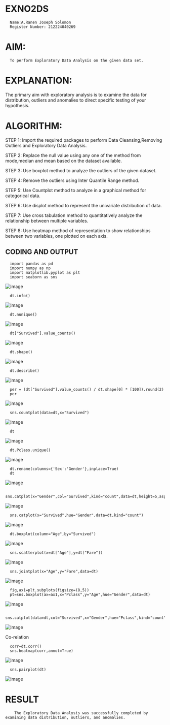 # EXNO2DS
      Name:A.Ranen Joseph Solomon
      Register Number: 212224040269
# AIM:
      To perform Exploratory Data Analysis on the given data set.
      
# EXPLANATION:
  The primary aim with exploratory analysis is to examine the data for distribution, outliers and anomalies to direct specific testing of your hypothesis.
  
# ALGORITHM:
STEP 1: Import the required packages to perform Data Cleansing,Removing Outliers and Exploratory Data Analysis.

STEP 2: Replace the null value using any one of the method from mode,median and mean based on the dataset available.

STEP 3: Use boxplot method to analyze the outliers of the given dataset.

STEP 4: Remove the outliers using Inter Quantile Range method.

STEP 5: Use Countplot method to analyze in a graphical method for categorical data.

STEP 6: Use displot method to represent the univariate distribution of data.

STEP 7: Use cross tabulation method to quantitatively analyze the relationship between multiple variables.

STEP 8: Use heatmap method of representation to show relationships between two variables, one plotted on each axis.

## CODING AND OUTPUT
      import pandas as pd
      import numpy as np
      import matplotlib.pyplot as plt
      import seaborn as sns
![image](https://github.com/user-attachments/assets/957da68d-d668-4f0e-af24-a164c3779f05)

      dt.info()
![image](https://github.com/user-attachments/assets/8f7a0711-1029-4e14-873e-b7103c83ecfc)

      dt.nunique()
![image](https://github.com/user-attachments/assets/880a7855-22c1-46e3-9364-a786e080c652)

      dt["Survived"].value_counts()
![image](https://github.com/user-attachments/assets/a7fd5d5b-f938-4e94-ab61-51cb0f1b19f2)

      dt.shape()
![image](https://github.com/user-attachments/assets/ed75a6fa-169e-4035-9168-e9e589aa21cb)

      dt.describe()
![image](https://github.com/user-attachments/assets/1950797e-a754-4937-8fcf-74f2fd24d90c)

      per = (dt["Survived"].value_counts() / dt.shape[0] * [100]).round(2)
      per
![image](https://github.com/user-attachments/assets/07c7e5d6-2528-4403-a21d-0b37cbdba5bd)

      sns.countplot(data=dt,x="Survived")
![image](https://github.com/user-attachments/assets/8d7c5750-fe49-482b-aea6-3aeff26b5653)

      dt
![image](https://github.com/user-attachments/assets/09d1af97-d973-4ffd-915d-088869e34daf)

      dt.Pclass.unique()
![image](https://github.com/user-attachments/assets/5e1322f4-6a81-4c47-9e61-c37e8e248b31)

      dt.rename(columns={'Sex':'Gender'},inplace=True)
      dt
![image](https://github.com/user-attachments/assets/37489d8d-5811-40cf-a9d6-49c75a4f339a)

      sns.catplot(x="Gender",col="Survived",kind="count",data=dt,height=5,aspect=.7)
![image](https://github.com/user-attachments/assets/3e2adde3-751d-498f-9da1-ee4a15e8af45)

      sns.catplot(x="Survived",hue="Gender",data=dt,kind="count")
![image](https://github.com/user-attachments/assets/30e53759-c9f4-4f2e-8fa9-4b536d2d6ca1)

      dt.boxplot(column="Age",by="Survived")
![image](https://github.com/user-attachments/assets/fdea9090-e57b-4303-b1b1-981f7190f761)

      sns.scatterplot(x=dt["Age"],y=dt["Fare"])
![image](https://github.com/user-attachments/assets/df916a8d-b151-4572-b1a7-df559b2a9ca5)

      sns.jointplot(x="Age",y="Fare",data=dt)
![image](https://github.com/user-attachments/assets/efec451d-2b30-4e52-9366-85903b71a5d3)

      fig,ax1=plt.subplots(figsize=(8,5))
      pt=sns.boxplot(ax=ax1,x="Pclass",y="Age",hue="Gender",data=dt)
![image](https://github.com/user-attachments/assets/dd3aa773-2ba1-4ff3-8ded-1f6ecbcc5565)

      sns.catplot(data=dt,col="Survived",x="Gender",hue="Pclass",kind="count")
![image](https://github.com/user-attachments/assets/a849edd9-44b4-4d78-b508-17a0d687d049)

Co-relation
     
      corr=dt.corr()
      sns.heatmap(corr,annot=True)
![image](https://github.com/user-attachments/assets/62926709-fef1-45f6-858f-5bb81caed062)

      sns.pairplot(dt)
![image](https://github.com/user-attachments/assets/a2945300-723b-467b-ab32-5156dd562849)

# RESULT
        The Exploratory Data Analysis was successfully completed by examining data distribution, outliers, and anomalies.
